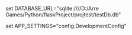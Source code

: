 set DATABASE_URL="sqlite:////D:/Arre Games/Python/flaskProject/projtest/testDb.db"

set APP_SETTINGS="config.DevelopmentConfig"
